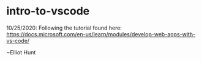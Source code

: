 # intro-to-vscode
10/25/2020:
Following the tutorial found here: https://docs.microsoft.com/en-us/learn/modules/develop-web-apps-with-vs-code/ 

~Elliot Hunt

